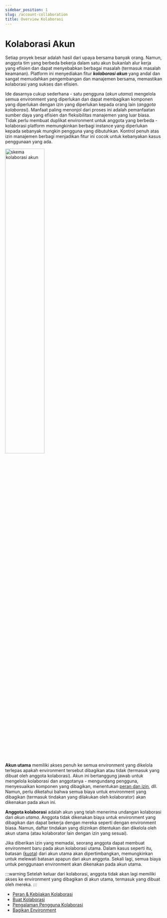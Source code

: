 ```yaml
---
sidebar_position: 1
slug: /account-collaboration
title: Overview Kolaborasi
---
```

# Kolaborasi Akun

Setiap proyek besar adalah hasil dari upaya bersama banyak orang. Namun, anggota tim yang berbeda bekerja dalam satu akun bukanlah alur kerja yang efisien dan dapat menyebabkan berbagai masalah (termasuk masalah keamanan). Platform ini menyediakan fitur _**kolaborasi akun**_ yang andal dan sangat memudahkan pengembangan dan manajemen bersama, memastikan kolaborasi yang sukses dan efisien.

Ide dasarnya cukup sederhana - satu pengguna (_akun utama_) mengelola semua environment yang diperlukan dan dapat membagikan komponen yang diperlukan dengan izin yang diperlukan kepada orang lain (_anggota kolaborasi_). Manfaat paling menonjol dari proses ini adalah pemanfaatan sumber daya yang efisien dan fleksibilitas manajemen yang luar biasa. Tidak perlu membuat duplikat environment untuk anggota yang berbeda - kolaborasi platform memungkinkan berbagi instance yang diperlukan kepada sebanyak mungkin pengguna yang dibutuhkan. Kontrol penuh atas izin manajemen berbagi menjadikan fitur ini cocok untuk kebanyakan kasus penggunaan yang ada.

<img src="https://assets.dewacloud.com/dewacloud-docs/account-&-pricing/accounts-collaboration/collaboration-overview/01-account-collaboration-scheme.png" alt="skema kolaborasi akun" width="50%"/>

**Akun utama** memiliki akses penuh ke semua environment yang dikelola terlepas apakah environment tersebut dibagikan atau tidak (termasuk yang dibuat oleh anggota kolaborasi). Akun ini bertanggung jawab untuk mengelola kolaborasi dan anggotanya - mengundang pengguna, menyesuaikan komponen yang dibagikan, menentukan [peran dan izin](https://docs.dewacloud.com/docs/collaboration-roles-policies/), dll. Namun, perlu diketahui bahwa semua biaya untuk environment yang dibagikan (termasuk tindakan yang dilakukan oleh kolaborator) akan dikenakan pada akun ini.

**Anggota kolaborasi** adalah akun yang telah menerima undangan kolaborasi dari _akun utama_. Anggota tidak dikenakan biaya untuk environment yang dibagikan dan dapat bekerja dengan mereka seperti dengan environment biasa. Namun, daftar tindakan yang diizinkan ditentukan dan dikelola oleh akun utama (atau kolaborator lain dengan izin yang sesuai).

Jika diberikan izin yang memadai, seorang anggota dapat membuat environment baru pada akun kolaborasi utama. Dalam kasus seperti itu, batasan ([kuota](https://docs.dewacloud.com/docs/quotas-system/)) dari akun utama akan dipertimbangkan, memungkinkan untuk melewati batasan apapun dari akun anggota. Sekali lagi, semua biaya untuk penggunaan environment akan dikenakan pada akun utama.

:::warning
Setelah keluar dari kolaborasi, anggota tidak akan lagi memiliki akses ke environment yang dibagikan di akun utama, termasuk yang dibuat oleh mereka.
:::


* [Peran & Kebijakan Kolaborasi](https://docs.dewacloud.com/docs/collaboration-roles-policies/)
* [Buat Kolaborasi](https://docs.dewacloud.com/docs/collaboration-create/)
* [Pengalaman Pengguna Kolaborasi](https://docs.dewacloud.com/docs/collaboration-user-experience/)
* [Bagikan Environment](https://docs.dewacloud.com/docs/share-environment/)
